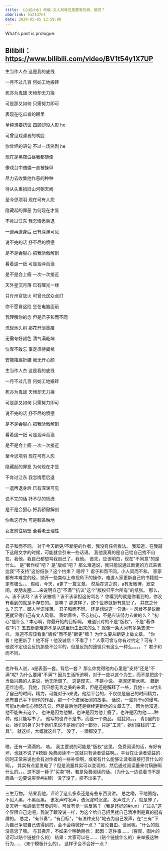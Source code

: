 ```yaml
---
title: 《心如止水》改编-文人风骨还是要有的嘛，是吧？
abbrlink: 5a21d7e3
date: 2020-05-05 13:59:00
---
```

What's past is prologue.

<!--more-->

Bilibili：<https://www.bilibili.com/video/BV1t54y1X7UP>
----------


生当作人杰 这是我的底线

一月不过几百 何妨工地搬砖 

死亦为鬼雄 天倾却无力挽

可是那又如何 只需努力即可

表现在吃瓜者的眼里

单纯想要抗议 四顾却没人影 he

可曾见戏谑者的嘴脸

你曾经的语句 不过一场笑剧 he

现在是黑夜白昼我都随便

像戏台中傀儡一直被操纵

尽力去收集他作恶的种种

待从头重拾旧山河朝天阙

至今思项羽 现在可有人怨

隐藏起的罪恶 为何现在才显

不肯过江东 我怎情愿后退

一退再退身后 已有深渊可见

说不完的话 抒不尽的愤懑

是不是会狠心 把我骄傲解剖

看着这一纸 可是涸泽而渔

是不是会上瘾 一次一次接近

天外星沉月落 已有曙光一缕

只许州官放火 可曾允民众点灯

你不愿冒这险 坐在电脑面前

我理解你的念 但是君子和而不同

洗砚池头树 那花开淡墨痕

无需夸好颜色 清气满乾坤

位卑不敢忘 事定须待阖棺

安能摧眉折腰 我无开心颜

生当作人杰 这是我的底线

一月不过几百 何妨工地搬砖 

死亦为鬼雄 天倾却无力挽

可是那又如何 只需努力即可

说不完的话 抒不尽的愤懑

是不是会狠心 把我骄傲解剖

看着这一纸 可是涸泽而渔

是不是会上瘾 一次一次接近

至今思项羽 现在可有人怨

隐藏起的罪恶 为何现在才显

不肯过江东 我怎情愿后退

一退再退身后 已有深渊可见

说不完的话 抒不尽的愤懑

是不是会狠心 把我骄傲解剖

你看这行为 可是膝盖触地

女友前往隔壁 全看老王理性


----------
君子和而不同。
对于今天断更/不断更的作者，我没有任何看法。
我知道，在我敲下这段文字的时候，可能就会引来一些话语。
我他我真的是自己给自己找不自在，我他，我自己都想骂我自己了，我他。
首先，应该明白，现在"不同意"的是什么。
是"著作权"吧？
是"版权"吧？
那么难道说，我只能说通过断更的方式来表达我"不支持"这份纸张？这个约束？
嗯哼？
君子和而不同，小人同而不和。
家家都有本难念的经，抛开一些类似上帝视角下的操作，难道人家更新自己的书籍就一定有错么。。
假如，今天，a更了一篇文章。
然后在这之前，a有发微博，发空间，发朋友圈......来说明自己"不满""抗议"这个"版权归平台所有"的纸张。
那么，a，该不该骂？该不该被喷？该不该承担这份骂名？
你看到的就是你看到的，你没有看到的就是不存在的。
是嘛？
那这样子，这个世界就挺有意思了。
井底之什么？忘了。鄙人学识浅薄。
君子和而不同。
还是想说这一句话= =
风骨不是说断更就显得自己有文人风骨。
善始善终，不忘初心，不是应该努力去做的么？
"初心"是什么？本心啊，你最开始的目标啊。
难道针对的不是"版权"，不是"著作权"吗？
五五断更难道不是从这里衍生出来的么？
就像一条大河有多条支流一样。
难道不应该看重"版权"而不是"断更"嘛？
为什么要从断更上做文章。
"你看！他更新了！他不好！他没诚信！不看了！"
人家可曾与你有过约定？可有？
他说不定也会反抗那些不公平的，但是反抗的途径只有这么一种么。。。。？
君子和而不同。


----------
也许有人说，a是表面一套，背后一套？
那么你觉得他内心里是"支持"还是"不满"呢?
为什么要用"不满"?
因为生活所迫啊，对于一些以这个为生，而不是把这个当做兴趣的人来说，他无所谓了。
这是现实。
不是小说。
拖泥还带水呢。
藕断还丝连呢。
我他，我只想无言之美的来着，但是还是解释了一些，我他= =
a付出了自己的时间，精力，可能对于a来说，他给平台的，不仅仅是自己的时间精力，还有自己手下创作的作品，那一个个波澜壮阔的故事。
话说，一些对于a的谩骂，可能a也会伤心愤怒几句，但是最后他还是继续更新他的文章去了。
因为他知道，他不能失去这个。
也许是因为他懒，也许是因为他上瘾了，也许是因为他......种种，他只能写书了。
他写的也许不是书，而是一个商品。
就犹如。。。
青()里的()女，她们的身子对于她们来说不是她们的一部分，只是"工具"，她们赚钱的"工具"。
就这样，大概就这样了。
没了，一滴都没了。


----------
嗯，还有一滴滴的。
咳。
我主要说的可能是"版权"这里。
免费阅读的话，有好有坏，也就不说了#捂脸
免费阅读不一定就只有读者受益啊。。平台在让读者受益的同时正常来说也会有对作者的一些补偿啊，或者有什么能够让读者直接打赏什么的啊。。
其实有点爱发电了？但是流量其实可以变现的，然后通过阅读量来付稿酬啊什么的。。。这不是一锤子"买卖"呀，若是免费阅读的话。（为什么一边说着书不是商品一边要说买卖#扶额）
没了没了，挤不出来了。


----------
三生万物。
结果我他，评论了这么多条还是有些东西没讲。
总之嘞，不地图炮，不见人黑，不黑而黑。
该发声时发声，该沉淀时沉淀。
发声过头了，就是蝉了，夏天听一堆蝉毫无节奏的叫，可曾有觉一些反感？（我是还好的#run）
("过头"这个界限自己定吧，我说了跟没说一样，为这个给自己招黑扰自己清净倒是真的挺有趣的。
总之，"有节奏"，"有目标"，"有法律支持"地去为自己发声，在"三有"下为自己争取自己该得到的，会不会稍微好一点？
"言论自由，请闭嘴。"什么的就没意思了嘛。
与其撕开，不如来个明确目标：
起因：这件事......（客观，图片的话可以贴个链接什么的）
结果：大家可以在......（贴个链接什么的）来举报这种行为......（来个模板什么的）。
这样子会不会好一点？

